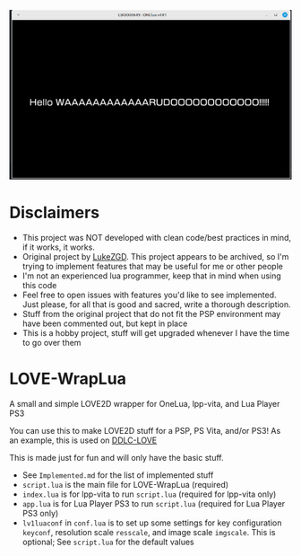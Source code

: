 ![Greetings](images/warudo.png)

# Disclaimers

- This project was NOT developed with clean code/best practices in mind, if it works, it works.
- Original project by [LukeZGD](https://github.com/LukeZGD/LOVE-WrapLua). This project appears to be archived, so I'm trying to implement features that may be useful for me or other people
- I'm not an experienced lua programmer, keep that in mind when using this code
- Feel free to open issues with features you'd like to see implemented. Just please, for all that is good and sacred, write a thorough description.
- Stuff from the original project that do not fit the PSP environment may have been commented out, but kept in place
- This is a hobby project, stuff will get upgraded whenever I have the time to go over them

# LOVE-WrapLua

A small and simple LOVE2D wrapper for OneLua, lpp-vita, and Lua Player PS3

You can use this to make LOVE2D stuff for a PSP, PS Vita, and/or PS3! As an example, this is used on [DDLC-LOVE](https://github.com/LukeZGD/DDLC-LOVE/)

This is made just for fun and will only have the basic stuff.

- See `Implemented.md` for the list of implemented stuff
- `script.lua` is the main file for LOVE-WrapLua (required)
- `index.lua` is for lpp-vita to run `script.lua` (required for lpp-vita only)
- `app.lua` is for Lua Player PS3 to run `script.lua` (required for Lua Player PS3 only)
- `lv1luaconf` in `conf.lua` is to set up some settings for key configuration `keyconf`, resolution scale `resscale`, and image scale `imgscale`. This is optional; See `script.lua` for the default values
